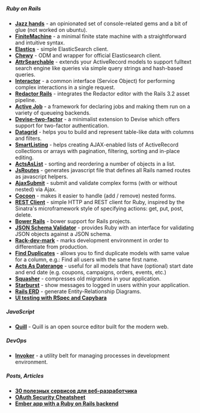 ##### Ruby on Rails
- [**Jazz hands**](https://github.com/nixme/jazz_hands) - an opinionated set of console-related gems and a bit of glue (not worked on ubuntu).
- [**FiniteMachine**](https://github.com/peter-murach/finite_machine) - a minimal finite state machine with a straightforward and intuitive syntax.
- [**Elastics**](https://github.com/printercu/elastics-rb) - simple ElasticSearch client.
- [**Chewy**](https://github.com/toptal/chewy) - ODM and wrapper for official Elasticsearch client.
- [**AttrSearchable**](https://github.com/mrkamel/attr_searchable) - extends your ActiveRecord models to support fulltext search engine like queries via simple query strings and hash-based queries. 
- [**Interactor**](https://github.com/collectiveidea/interactor) - a common interface (Service Object) for performing complex interactions in a single request.
- [**Redactor Rails**](https://github.com/SammyLin/redactor-rails) - integrates the Redactor editor with the Rails 3.2 asset pipeline.
- [**Active Job**](https://github.com/rails/activejob/) - a framework for declaring jobs and making them run on a variety of queueing backends.
- [**Devise-two-factor**](https://github.com/tinfoil/devise-two-factor) - a minimalist extension to Devise which offers support for two-factor authentication.
- [**Datagrid**](https://github.com/bogdan/datagrid) - helps you to build and represent table-like data with columns and filters.
- [**SmartListing**](https://github.com/Sology/smart_listing) - helps creating AJAX-enabled lists of ActiveRecord collections or arrays with pagination, filtering, sorting and in-place editing.
- [**ActsAsList**](https://github.com/swanandp/acts_as_list) - sorting and reordering a number of objects in a list.
- [**JsRoutes**](https://github.com/railsware/js-routes) - generates javascript file that defines all Rails named routes as javascript helpers.
- [**AjaxSubmit**](https://github.com/bogdan/ajaxsubmit) - submit and validate complex forms (with or without nested) via Ajax.
- [**Cocoon**](https://github.com/nathanvda/cocoon) - makes it easier to handle (add / remove) nested forms.
- [**REST Client**](https://github.com/rest-client/rest-client) - simple HTTP and REST client for Ruby, inspired by the Sinatra's microframework style of specifying actions: get, put, post, delete.
- [**Bower Rails**](https://github.com/42dev/bower-rails) - bower support for Rails projects.
- [**JSON Schema Validator**](https://github.com/hoxworth/json-schema) - provides Ruby with an interface for validating JSON objects against a JSON schema.
- [**Rack-dev-mark**](https://github.com/dtaniwaki/rack-dev-mark) - marks development environment in order to differentiate from production.
- [**Find Duplicates**](https://github.com/500tech/find_duplicates) - allows you to find duplicate models with same value for a column, e.g.: Find all users with the same first name.
- [**Acts As Daterange**](https://github.com/500tech/acts_as_daterange) - useful for all models that have (optional) start date and end date (e.g. coupons, campaigns, orders, events, etc.)
- [**Squasher**](https://github.com/jalkoby/squasher) - compresses old migrations in your application.
- [**Starburst**](https://github.com/csm123/starburst) - show messages to logged in users within your application.
- [**Rails ERD**](https://github.com/voormedia/rails-erd) - generate Entity-Relationship Diagrams.
- [**UI testing with RSpec and Capybara**](http://cheatrags.com/capybara)


##### JavaScript
- [**Quill**](http://quilljs.com/) - Quill is an open source editor built for the modern web.


##### DevOps
- [**Invoker**](http://invoker.codemancers.com/) - a utility belt for managing processes in development environment.


##### Posts, Articles
- [**30 полезных сервисов для веб-разработчика**](http://habrahabr.ru/post/225367/)
- [**OAuth Security Cheatsheet**](https://github.com/homakov/oauthsecurity)
- [**Ember app with a Ruby on Rails backend**](http://ember.vicramon.com/)
